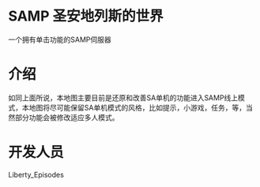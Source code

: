 # SAMP 圣安地列斯的世界
一个拥有单击功能的SAMP伺服器
# 介绍
如同上面所说，本地图主要目前是还原和改善SA单机的功能进入SAMP线上模式，本地图将尽可能保留SA单机模式的风格，比如提示，小游戏，任务，等，当然部分功能会被修改适应多人模式。
# 开发人员
Liberty_Episodes
